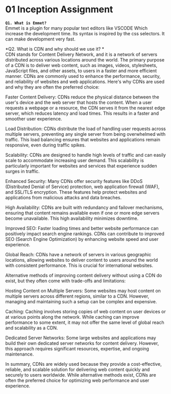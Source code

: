 # 01 Inception Assignment
**`Q1. What is Emmet?`** <br />
Emmet is a plugin for many popular text editors like VSCODE Which increase the development time. Its syntax is inspired by the css selectors. It can make development very fast.

*Q2. What is CDN and why should we use it? * <br />
CDN stands for Content Delivery Network, and it is a network of servers distributed across various locations around the world. The primary purpose of a CDN is to deliver web content, such as images, videos, stylesheets, JavaScript files, and other assets, to users in a faster and more efficient manner. CDNs are commonly used to enhance the performance, security, and reliability of websites and web applications. Here's why CDNs are used and why they are often the preferred choice:

Faster Content Delivery: CDNs reduce the physical distance between the user's device and the web server that hosts the content. When a user requests a webpage or a resource, the CDN serves it from the nearest edge server, which reduces latency and load times. This results in a faster and smoother user experience.

Load Distribution: CDNs distribute the load of handling user requests across multiple servers, preventing any single server from being overwhelmed with traffic. This load balancing ensures that websites and applications remain responsive, even during traffic spikes.

Scalability: CDNs are designed to handle high levels of traffic and can easily scale to accommodate increasing user demand. This scalability is particularly important for websites and services that experience sudden surges in traffic.

Enhanced Security: Many CDNs offer security features like DDoS (Distributed Denial of Service) protection, web application firewall (WAF), and SSL/TLS encryption. These features help protect websites and applications from malicious attacks and data breaches.

High Availability: CDNs are built with redundancy and failover mechanisms, ensuring that content remains available even if one or more edge servers become unavailable. This high availability minimizes downtime.

Improved SEO: Faster loading times and better website performance can positively impact search engine rankings. CDNs can contribute to improved SEO (Search Engine Optimization) by enhancing website speed and user experience.

Global Reach: CDNs have a network of servers in various geographic locations, allowing websites to deliver content to users around the world with consistent performance. This is crucial for international websites.

Alternative methods of improving content delivery without using a CDN do exist, but they often come with trade-offs and limitations:

Hosting Content on Multiple Servers: Some websites may host content on multiple servers across different regions, similar to a CDN. However, managing and maintaining such a setup can be complex and expensive.

Caching: Caching involves storing copies of web content on user devices or at various points along the network. While caching can improve performance to some extent, it may not offer the same level of global reach and scalability as a CDN.

Dedicated Server Networks: Some large websites and applications may build their own dedicated server networks for content delivery. However, this approach requires significant resources, expertise, and ongoing maintenance.

In summary, CDNs are widely used because they provide a cost-effective, reliable, and scalable solution for delivering web content quickly and securely to users worldwide. While alternative methods exist, CDNs are often the preferred choice for optimizing web performance and user experience.
